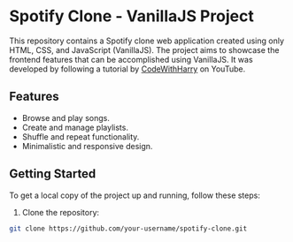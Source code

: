 # Spotify Clone - VanillaJS Project

This repository contains a Spotify clone web application created using only HTML, CSS, and JavaScript (VanillaJS). The project aims to showcase the frontend features that can be accomplished using VanillaJS. 
It was developed by following a tutorial by [CodeWithHarry](https://www.youtube.com/channel/UCeVMnSShP_Iviwkknt83cww) on YouTube.

## Features

- Browse and play songs.
- Create and manage playlists.
- Shuffle and repeat functionality.
- Minimalistic and responsive design.

## Getting Started

To get a local copy of the project up and running, follow these steps:

1. Clone the repository:

```bash
git clone https://github.com/your-username/spotify-clone.git
